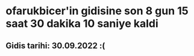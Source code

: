 # ofarukbicer'in gidisine son 8 gun 15 saat 30 dakika 10 saniye kaldi

## Gidis tarihi: 30.09.2022 :(
